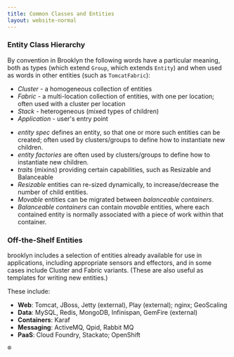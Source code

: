 ```yaml
---
title: Common Classes and Entities
layout: website-normal
---
```


### Entity Class Hierarchy

By convention in Brooklyn the following words have a particular meaning, both as types (which extend ``Group``, which extends ``Entity``) and when used as words in other entities (such as ``TomcatFabric``):

- *Cluster* - a homogeneous collection of entities
- *Fabric* - a multi-location collection of entities, with one per location; often used with a cluster per location
- *Stack* - heterogeneous (mixed types of children)
- *Application* - user's entry point

<!---
TODO
-->

- *entity spec* defines an entity, so that one or more such entities can be created; often used by clusters/groups to define how to instantiate new children.
- *entity factories* are often used by clusters/groups to define how to instantiate new children.
- *traits* (mixins) providing certain capabilities, such as Resizable and Balanceable
- *Resizable* entities can re-sized dynamically, to increase/decrease the number of child entities.
- *Movable* entities can be migrated between *balanceable containers*.
- *Balanceable containers* can contain *movable* entities, where each contained entity is normally associated with
    a piece of work within that container.

### Off-the-Shelf Entities

brooklyn includes a selection of entities already available for use in applications,
including appropriate sensors and effectors, and in some cases include Cluster and Fabric variants.
(These are also useful as templates for writing new entities.)
 
These include:

- **Web**: Tomcat, JBoss, Jetty (external), Play (external); nginx; GeoScaling
- **Data**: MySQL, Redis, MongoDB, Infinispan, GemFire (external)
- **Containers**: Karaf
- **Messaging**: ActiveMQ, Qpid, Rabbit MQ
- **PaaS**: Cloud Foundry, Stackato; OpenShift


®
